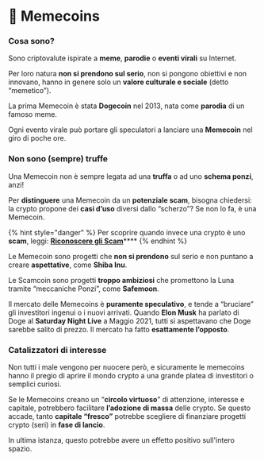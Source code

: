 # 🐶 Memecoins

### **Cosa sono?** <a href="#cosa-sono-e-come-nascono" id="cosa-sono-e-come-nascono"></a>

Sono criptovalute ispirate a **meme**, **parodie** o **eventi virali** su Internet.

Per loro natura **non si prendono sul serio**, non si pongono obiettivi e non innovano, hanno in genere solo un **valore culturale e sociale** (detto “memetico”).

La prima Memecoin è stata **Dogecoin** nel 2013, nata come **parodia** di un famoso meme.

Ogni evento virale può portare gli speculatori a lanciare una **Memecoin** nel giro di poche ore.&#x20;

### **Non sono (sempre) truffe**  <a href="#non-sono-truffe-e-hanno-un-valore" id="non-sono-truffe-e-hanno-un-valore"></a>

Una Memecoin non è sempre legata ad una **truffa** o ad uno **schema ponzi**, anzi!&#x20;

Per **distinguere** una Memecoin da un **potenziale scam**, bisogna chiedersi: la crypto propone dei **casi d’uso** diversi dallo “scherzo”? Se non lo fa, è una Memecoin.&#x20;

{% hint style="danger" %}
Per scoprire quando invece una crypto è uno **scam**, leggi: [**Riconoscere gli Scam**](../inizia-da-qua/riconoscere-gli-scam.md)****
{% endhint %}

Le Memecoin sono progetti che **non si prendono** sul serio e non puntano a creare **aspettative**, come **Shiba Inu**.

Le Scamcoin sono progetti **troppo ambiziosi** che promettono la Luna tramite “meccaniche Ponzi”, come **Safemoon**.

Il mercato delle Memecoins è **puramente speculativo**, e tende a “bruciare” gli investitori ingenui o i nuovi arrivati. Quando **Elon Musk** ha parlato di Doge al **Saturday Night Live** a Maggio 2021, tutti si aspettavano che Doge sarebbe salito di prezzo. Il mercato ha fatto **esattamente l’opposto**.

### **Catalizzatori di interesse** <a href="#catalizzatrici-di-interesse" id="catalizzatrici-di-interesse"></a>

Non tutti i male vengono per nuocere però, e sicuramente le memecoins hanno il pregio di aprire il mondo crypto a una grande platea di investitori o semplici curiosi.&#x20;

Se le Memecoins creano un “**circolo virtuoso**” di attenzione, interesse e capitale, potrebbero facilitare **l’adozione di massa** delle crypto. Se questo accade, tanto **capitale “fresco”** potrebbe scegliere di finanziare progetti crypto (seri) in **fase di lancio**.

In ultima istanza, questo potrebbe avere un effetto positivo sull'intero spazio.
